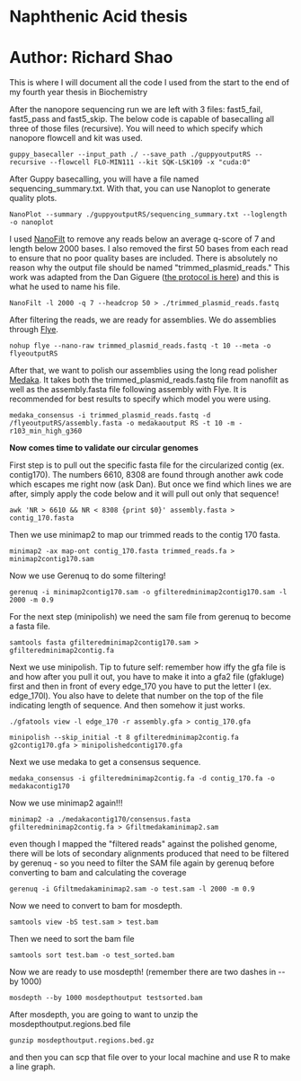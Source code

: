 # Naphthenic Acid thesis
# Author: Richard Shao

This is where I will document all the code I used from the start to the end of my fourth year thesis in Biochemistry

After the nanopore sequencing run we are left with 3 files: fast5_fail, fast5_pass and fast5_skip. The below code is capable of basecalling all three of those files (recursive). You will need to which specify which nanopore flowcell and kit was used. 
```
guppy_basecaller --input_path ./ --save_path ./guppyoutputRS --recursive --flowcell FLO-MIN111 --kit SQK-LSK109 -x "cuda:0"
```

After Guppy basecalling, you will have a file named sequencing_summary.txt. With that, you can use Nanoplot to generate quality plots.
```
NanoPlot --summary ./guppyoutputRS/sequencing_summary.txt --loglength -o nanoplot
```
I used [NanoFilt](https://github.com/wdecoster/nanofilt) to remove any reads below an average q-score of 7 and length below 2000 bases. I also removed the first 50 bases from each read to ensure that no poor quality bases are included. There is absolutely no reason why the output file should be named "trimmed_plasmid_reads." This work was adapted from the Dan Giguere ([the protocol is here](https://github.com/dgiguer/long-read-plasmid-assembly)) and this is what he used to name his file.
```
NanoFilt -l 2000 -q 7 --headcrop 50 > ./trimmed_plasmid_reads.fastq
```
After filtering the reads, we are ready for assemblies. We do assemblies through [Flye](https://github.com/fenderglass/Flye).
```
nohup flye --nano-raw trimmed_plasmid_reads.fastq -t 10 --meta -o flyeoutputRS
```
After that, we want to polish our assemblies using the long read polisher [Medaka](https://github.com/nanoporetech/medaka). It takes both the trimmed_plasmid_reads.fastq file from nanofilt as well as the assembly.fasta file following assembly with Flye. It is recommended for best results to specify which model you were using.
```
medaka_consensus -i trimmed_plasmid_reads.fastq -d /flyeoutputRS/assembly.fasta -o medakaoutput RS -t 10 -m -r103_min_high_g360
```
**Now comes time to validate our circular genomes**

First step is to pull out the specific fasta file for the circularized contig (ex. contig170). The numbers 6610, 8308 are found through another awk code which escapes me right now (ask Dan). But once we find which lines we are after, simply apply the code below and it will pull out only that sequence!
```
awk 'NR > 6610 && NR < 8308 {print $0}' assembly.fasta > contig_170.fasta
```
Then we use minimap2 to map our trimmed reads to the contig 170 fasta.
```
minimap2 -ax map-ont contig_170.fasta trimmed_reads.fa > minimap2contig170.sam
```
Now we use Gerenuq to do some filtering! 

```
gerenuq -i minimap2contig170.sam -o gfilteredminimap2contig170.sam -l 2000 -m 0.9
```
For the next step (minipolish) we need the sam file from gerenuq to become a fasta file.
```
samtools fasta gfilteredminimap2contig170.sam > gfilteredminimap2contig.fa
```
Next we use minipolish. Tip to future self: remember how iffy the gfa file is and how after you pull it out, you have to make it into a gfa2 file (gfakluge) first and then in front of every edge_170 you have to put the letter l (ex. edge_170l). You also have to delete that number on the top of the file indicating length of sequence. And then somehow it just works.

```
./gfatools view -l edge_170 -r assembly.gfa > contig_170.gfa
```
```
minipolish --skip_initial -t 8 gfilteredminimap2contig.fa g2contig170.gfa > minipolishedcontig170.gfa
```

Next we use medaka to get a consensus sequence. 

```
medaka_consensus -i gfilteredminimap2contig.fa -d contig_170.fa -o medakacontig170
```
Now we use minimap2 again!!!

```
minimap2 -a ./medakacontig170/consensus.fasta gfilteredminimap2contig.fa > Gfiltmedakaminimap2.sam
```
even though I mapped the "filtered reads" against the polished genome, there will be lots of secondary alignments produced that need to be filtered by gerenuq - so you need to filter the SAM file again by gerenuq before converting to bam and calculating the coverage

```
gerenuq -i Gfiltmedakaminimap2.sam -o test.sam -l 2000 -m 0.9
```
Now we need to convert to bam for mosdepth.

```
samtools view -bS test.sam > test.bam

```
Then we need to sort the bam file
```
samtools sort test.bam -o test_sorted.bam
```
Now we are ready to use mosdepth! (remember there are two dashes in --by 1000)
```
mosdepth --by 1000 mosdepthoutput testsorted.bam
```
After mosdepth, you are going to want to unzip the mosdepthoutput.regions.bed file

``` 
gunzip mosdepthoutput.regions.bed.gz
```
and then you can scp that file over to your local machine and use R to make a line graph. 


